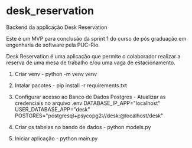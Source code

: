 # desk_reservation
Backend da applicação Desk Reservation

Este é um MVP para conclusão da sprint 1 do curso de pós graduação em engenharia de software pela PUC-Rio.

Desk Reservation é uma aplicação que permite o colaborador realizar a reserva de uma mesa de trabalho e/ou uma vaga de estacionamento.


1. Criar venv -
python -m venv venv

2. Intalar pacotes - 
pip install -r requirements.txt

3. Configurar acesso ao Banco de Dados Postgres - 
Atualizar as credenciais no arquivo .env
DATABASE_IP_APP="localhost"
USER_DATABASE_APP="desk"
POSTGRES="postgresql+psycopg2://desk:@localhost/desk"

4. Criar os tabelas no bando de dados - 
python models.py

5. Iniciar aplicação - 
python main.py


